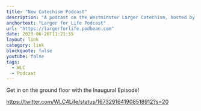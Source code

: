 ```yaml
---
title: "New Catechism Podcast"
description: "A podcast on the Westminster Larger Catechism, hosted by PCA Teaching Elders (Ministers) Matt Adams, Derrick Brite, Nick Bullock, Sean Morris, and Stephen Spinnenweber."
anchortext: "Larger for Life Podcast"
url: "https://largerforlife.podbean.com"
date: 2023-06-26T11:21:55
layout: link
category: link
blockquote: false
youtube: false
tags:
  - WLC
  - Podcast
---
```


Get in on the ground floor with the Inaugural Episode!

https://twitter.com/WLC4Life/status/1673291641908518912?s=20
